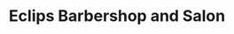 ---
title: "Eclips Barbershop and Salon"
url: /odenton/eclips-barbershop-and-salon/
shop: hairdresser
---